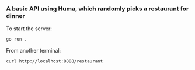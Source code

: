 ### A basic API using Huma, which randomly picks a restaurant for dinner

To start the server:
```sh
go run .
```

From another terminal:
```sh
curl http://localhost:8888/restaurant
```